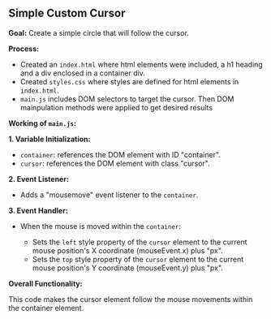 ## Simple Custom Cursor

**Goal:** Create a simple circle that will follow the cursor.

**Process:**

- Created an `index.html` where html elements were included, a h1 heading and a div enclosed in a container div.
- Created `styles.css` where styles are defined for html elements in `index.html`.
- `main.js` includes DOM selectors to target the cursor. Then DOM mainpulation methods were applied to get desired results

**Working of `main.js`:**

**1. Variable Initialization:**

- `container`: references the DOM element with ID "container".
- `cursor`: references the DOM element with class "cursor".

**2. Event Listener:**

- Adds a "mousemove" event listener to the `container`.

**3. Event Handler:**

- When the mouse is moved within the `container`:

  - Sets the `left` style property of the `cursor` element to the current mouse position's X coordinate (mouseEvent.x) plus "px".
  - Sets the `top` style property of the `cursor` element to the current mouse position's Y coordinate (mouseEvent.y) plus "px".

**Overall Functionality:**

This code makes the cursor element follow the mouse movements within the container element.
